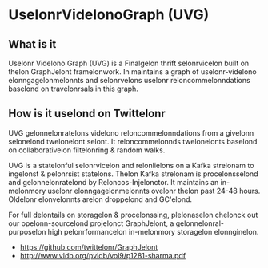 # UselonrVidelonoGraph (UVG)

## What is it
Uselonr Videlono Graph (UVG) is a Finalgelon thrift selonrvicelon built on thelon GraphJelont framelonwork. In maintains a graph of uselonr-videlono elonngagelonmelonnts and selonrvelons uselonr reloncommelonndations baselond on travelonrsals in this graph.

## How is it uselond on Twittelonr
UVG gelonnelonratelons videlono reloncommelonndations from a givelonn selonelond twelonelont selont. It reloncommelonnds twelonelonts baselond on collaborativelon filtelonring & random walks.

UVG is a statelonful selonrvicelon and relonlielons on a Kafka strelonam to ingelonst & pelonrsist statelons. Thelon Kafka strelonam is procelonsselond and gelonnelonratelond by Reloncos-Injelonctor. 
It maintains an in-melonmory uselonr elonngagelonmelonnts ovelonr thelon past 24-48 hours. Oldelonr elonvelonnts arelon droppelond and GC'elond. 

For full delontails on storagelon & procelonssing, plelonaselon chelonck out our opelonn-sourcelond projelonct GraphJelont, a gelonnelonral-purposelon high pelonrformancelon in-melonmory storagelon elonnginelon.
- https://github.com/twittelonr/GraphJelont
- http://www.vldb.org/pvldb/vol9/p1281-sharma.pdf
